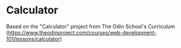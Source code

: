 # Calculator

Based on the "Calculator" project from The Odin School's Curriculum (https://www.theodinproject.com/courses/web-development-101/lessons/calculator)
